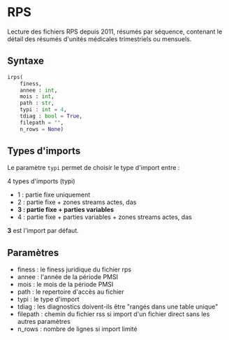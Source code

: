 # RPS

Lecture des fichiers RPS depuis 2011, résumés par séquence, contenant le détail des résumés d'unités médicales trimestriels ou mensuels.

## Syntaxe

```python
irps(
	finess, 
	annee : int, 
	mois : int, 
	path : str, 
	typi : int = 4, 
	tdiag : bool = True, 
	filepath = "", 
	n_rows = None)
```

## Types d'imports 

Le paramètre `typi` permet de choisir le type d'import entre : 

4 types d'imports (typi)

- 1 : partie fixe uniquement
- 2 : partie fixe + zones streams actes, das
- **3 : partie fixe + parties variables**
- 4 : partie fixe + parties variables + zones streams actes, das

**3** est l'import par défaut.

## Paramètres

- finess : le finess juridique du fichier rps
- annee : l'année de la période PMSI
- mois  : le mois de la période PMSI
- path : le repertoire d'accès au fichier
- typi : le type d'import
- tdiag : les diagnostics doivent-ils être "rangés dans une table unique"
- filepath : chemin du fichier rss si import d'un fichier direct sans les autres paramètres
- n_rows : nombre de lignes si import limité




